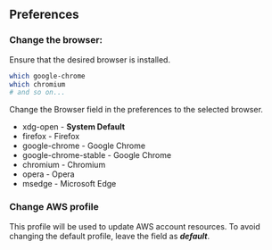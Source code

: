 ## Preferences

### Change the browser:
Ensure that the desired browser is installed.
```BASH 
which google-chrome
which chromium
# and so on...
```
Change the Browser field in the preferences to the selected browser.
- xdg-open - **System Default**
- firefox - Firefox
- google-chrome - Google Chrome
- google-chrome-stable - Google Chrome
- chromium - Chromium
- opera - Opera
- msedge - Microsoft Edge

### Change AWS profile
This profile will be used to update AWS account resources. 
To avoid changing the default profile, leave the field as ***default***.
